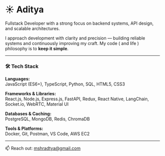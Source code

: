 # ☀️ Aditya

Fullstack Developer with a strong focus on backend systems, API design, and scalable architectures.

I approach development with clarity and precision — building reliable systems and continuously improving my craft. 
My code ( and life ) philosophy is to **keep it simple**.

---

### 🛠 Tech Stack

**Languages:**  
JavaScript (ES6+), TypeScript, Python, SQL, HTML5, CSS3

**Frameworks & Libraries:**  
React.js, Node.js, Express.js, FastAPI, Redux, React Native, LangChain, Socket.io, WebRTC, Material UI

**Databases & Caching:**  
PostgreSQL, MongoDB, Redis, ChromaDB

**Tools & Platforms:**  
Docker, Git, Postman, VS Code, AWS EC2

---

📫 Reach out: mshradtya@gmail.com
